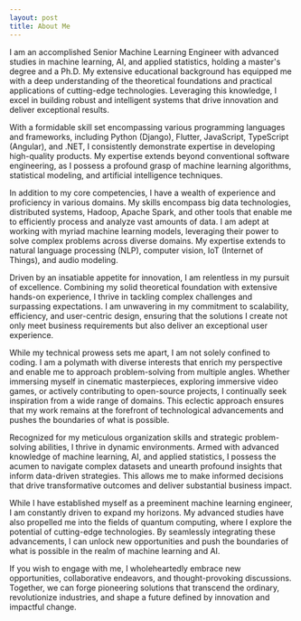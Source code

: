 ```yaml
---
layout: post
title: About Me
---
```


I am an accomplished Senior Machine Learning Engineer with advanced studies in machine learning, AI, and applied statistics, holding a master's degree and a Ph.D. My extensive educational background has equipped me with a deep understanding of the theoretical foundations and practical applications of cutting-edge technologies. Leveraging this knowledge, I excel in building robust and intelligent systems that drive innovation and deliver exceptional results.

With a formidable skill set encompassing various programming languages and frameworks, including Python (Django), Flutter, JavaScript, TypeScript (Angular), and .NET, I consistently demonstrate expertise in developing high-quality products. My expertise extends beyond conventional software engineering, as I possess a profound grasp of machine learning algorithms, statistical modeling, and artificial intelligence techniques.

In addition to my core competencies, I have a wealth of experience and proficiency in various domains. My skills encompass big data technologies, distributed systems, Hadoop, Apache Spark, and other tools that enable me to efficiently process and analyze vast amounts of data. I am adept at working with myriad machine learning models, leveraging their power to solve complex problems across diverse domains. My expertise extends to natural language processing (NLP), computer vision, IoT (Internet of Things), and audio modeling.

Driven by an insatiable appetite for innovation, I am relentless in my pursuit of excellence. Combining my solid theoretical foundation with extensive hands-on experience, I thrive in tackling complex challenges and surpassing expectations. I am unwavering in my commitment to scalability, efficiency, and user-centric design, ensuring that the solutions I create not only meet business requirements but also deliver an exceptional user experience.

While my technical prowess sets me apart, I am not solely confined to coding. I am a polymath with diverse interests that enrich my perspective and enable me to approach problem-solving from multiple angles. Whether immersing myself in cinematic masterpieces, exploring immersive video games, or actively contributing to open-source projects, I continually seek inspiration from a wide range of domains. This eclectic approach ensures that my work remains at the forefront of technological advancements and pushes the boundaries of what is possible.

Recognized for my meticulous organization skills and strategic problem-solving abilities, I thrive in dynamic environments. Armed with advanced knowledge of machine learning, AI, and applied statistics, I possess the acumen to navigate complex datasets and unearth profound insights that inform data-driven strategies. This allows me to make informed decisions that drive transformative outcomes and deliver substantial business impact.

While I have established myself as a preeminent machine learning engineer, I am constantly driven to expand my horizons. My advanced studies have also propelled me into the fields of quantum computing, where I explore the potential of cutting-edge technologies. By seamlessly integrating these advancements, I can unlock new opportunities and push the boundaries of what is possible in the realm of machine learning and AI.

If you wish to engage with me, I wholeheartedly embrace new opportunities, collaborative endeavors, and thought-provoking discussions. Together, we can forge pioneering solutions that transcend the ordinary, revolutionize industries, and shape a future defined by innovation and impactful change.